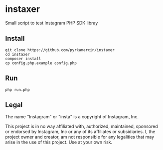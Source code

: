 # instaxer
Small script to test Instagram PHP SDK libray

## Install

```
git clone https://github.com/pyrkamarcin/instaxer
cd instaxer
composer install
cp config.php.example config.php
```

## Run

```
php run.php
```

## Legal

The name "Instagram" or "insta" is a copyright of Instagram, Inc.

This project is in no way affiliated with, authorized, maintained, sponsored or endorsed by Instagram, Inc or any of its affiliates or subsidiaries.
I, the project owner and creator, am not responsible for any legalities that may arise in the use of this project. Use at your own risk.
